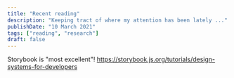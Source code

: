 ```yaml
---
title: "Recent reading"
description: "Keeping tract of where my attention has been lately ..."
publishDate: "10 March 2021"
tags: ["reading", "research"]
draft: false
---
```


Storybook is "most excellent"!
https://storybook.js.org/tutorials/design-systems-for-developers